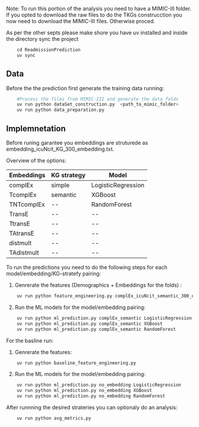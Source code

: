 

Note: To run this portion of the analysis you need to have a MIMIC-III folder. If you opted to download the raw files to do the TKGs construcction you now need to download the MIMIC-III files. Otherwise proced.

As per the other septs please make shore you have uv installed and inside the directory sync the project

````python
    cd ReadmissionPrediction
    uv sync
````
## Data
Before the the prediction first generate the training data running:

````python
    #Process the files from MIMIC-III and generate the data folds
    uv run python dataSet_construction.py  <path_to_mimic_folder>
    uv run python data_preparation.py
````

## Implemnetation
Before runing garantee you embeddings are struturede as embedding_icuNcit_KG_300_embedding.txt.

Overview of the options:

| Embeddings | KG strategy | Model |
|-----------|-----------|-----------|
| complEx | simple | LogisticRegression |
| TcomplEx | semantic | XGBoost |
| TNTcomplEx | -- | RandomForest |
| TransE| -- | -- |
| TtransE | --| -- |
| TAtransE | --| -- |
| distmult | -- | -- |
| TAdistmult | --| -- |


To run the predictions you need to do the following steps for each model/embedding/KG-stratefy pairing:

1. Genrerate the features (Demographics + Embeddings for the folds) :
````python
    uv run python feature_engineering.py complEx_icuNcit_semantic_300_embeddings.txt
````
2. Run the ML models for the  model/embedding pairing:
````python
    uv run python ml_prediction.py complEx_semantic LogisticRegression
    uv run python ml_prediction.py complEx_semantic XGBoost
    uv run python ml_prediction.py complEx_semantic RandomForest
````

For the basline run:
1. Genrerate the features:
````python
    uv run python baseline_feature_engineering.py
````
2. Run the ML models for the  model/embedding pairing:
````python
    uv run python ml_prediction.py no_embedding LogisticRegression
    uv run python ml_prediction.py no_embedding XGBoost
    uv run python ml_prediction.py no_embedding RandomForest
````

After runnning the desired strateries you can optionaly do an analysis:
````python
    uv run python avg_metrics.py
````
